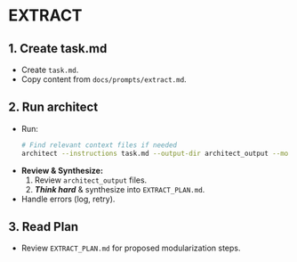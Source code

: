 # EXTRACT

## 1. Create task.md
- Create `task.md`.
- Copy content from `docs/prompts/extract.md`.

## 2. Run architect
- Run:
    ```bash
    # Find relevant context files if needed
    architect --instructions task.md --output-dir architect_output --model gemini-2.5-flash-preview-04-17 --model gemini-2.5-pro-preview-03-25 --model o4-mini --model gpt-4.1 ./
    ```
- **Review & Synthesize:**
    1. Review `architect_output` files.
    2. ***Think hard*** & synthesize into `EXTRACT_PLAN.md`.
- Handle errors (log, retry).

## 3. Read Plan
- Review `EXTRACT_PLAN.md` for proposed modularization steps.
